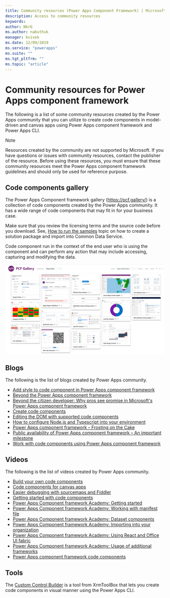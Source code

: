 ```yaml
---
title: Community resources (Power Apps Component Framework) | Microsoft Docs
description: Access to community resources
keywords:
author: Nkrb
ms.author: nabuthuk
manager: kvivek
ms.date: 12/09/2019
ms.service: "powerapps"
ms.suite: ""
ms.tgt_pltfrm: ""
ms.topic: "article"
---
```


# Community resources for Power Apps component framework

The following is a list of some community resources created by the Power Apps community that you can utilize to create code components in model-driven and canvas apps using Power Apps component framework and Power Apps CLI. 

> [!NOTE]
> Resources created by the community are not supported by Microsoft. If you have questions or issues with community resources, contact the publisher of the resource. Before using these resources, you must ensure that these community resources meet the Power Apps component framework guidelines and should only be used for reference purpose. 

## Code components gallery

The Power Apps Component framework gallery (<https://pcf.gallery/>) is a collection of code components created by the Power Apps community. It has a wide range of code components that may fit in for your business case. 

Make sure that you review the licensing terms and the source code before you download. See, [How to run the samples](use-sample-components.md) topic on how to create a solution package and import into Common Data Service.

Code component run in the context of the end user who is using the component and can perform any action that may include accessing, capturing and modifying the data. 

![Component gallery](media/pcf-gallery.PNG "Components gallery")


## Blogs

The following is the list of blogs created by Power Apps community.

- [Add style to code component in Power Apps component framework](https://nishantrana.me/2019/06/06/how-to-add-style-to-custom-component-in-powerapps-component-framework/)
- [Beyond the Power Apps component framework](https://www.itaintboring.com/dynamics-crm/beyond-the-powerapps-component-framework)
- [Beyond the citizen developer: Why pros see promise in Microsoft's Power Apps component framework](https://msdynamicsworld.com/story/beyond-citizen-developer-why-pros-see-promise-microsofts-powerapps-component-framework)
- [Create code components](https://debajmecrm.com/2019/04/26/in-depth-end-end-walkthrough-develop-your-custom-controls-using-power-apps-component-framework-and-use-it-on-your-crm-interface/)
- [Editing the DOM with supported code components](https://www.magnetismsolutions.com/blog/adammurchison/2019/05/29/editing-the-dom-with-supported-dynamics-365-custom-controls)
- [How to configure Node.js and Typescript into your environment](https://capuanodanilo.com/2019/06/11/how-to-configure-node-js-and-typescript-into-your-environment-to-develop-powerapps-component-frameworks-pcf)
- [Power Apps component framework – Frosting on the Cake](https://stevemordue.com/powerapps-component-framework-frosting-on-the-cake/)
- [Public availability of Power Apps component framework – An important milestone](https://crmindian.com/2019/04/24/public-availability-of-powerapps-component-framework-an-important-milestone-for-powerapps-and-d365/)
- [Work with code components using Power Apps component framework](https://powermaverick.dev/2019/05/18/create-custom-controls-using-powerapp-component-framework)

## Videos
The following is the list of videos created by Power Apps community.

- [Build your own code components](https://www.youtube.com/watch?v=S3Z_IUf1ncg)
- [Code components for canvas apps](https://www.youtube.com/watch?v=bMSCkcb4xAQ&feature=emb_logo)
- [Easier debugging with sourcemaps and Fiddler](https://www.youtube.com/watch?v=Ov-m5FBUj9g&feature=youtu.be)
- [Getting started with code components](https://www.youtube.com/watch?v=ylhVZUlGgQw)
- [Power Apps Component framework Academy: Getting started](https://www.youtube.com/watch?v=YJ9hrKxAhTU)  
- [Power Apps Component framework Academy: Working with manifest file](https://www.youtube.com/watch?v=qbSpDVTxt7U&t=5s)
- [Power Apps Component framework Academy: Dataset components](https://www.youtube.com/watch?v=OEiM97nTD0w)
- [Power Apps Component framework Academy: Importing into your organization](https://www.youtube.com/watch?v=2uO2L2xTPkc)
- [Power Apps Component framework Academy: Using React and Office UI fabric](https://www.youtube.com/watch?v=e7JNgGlI3nE)
- [Power Apps Component framework Academy: Usage of additional frameworks](https://www.youtube.com/watch?v=cOPyyDdsEjQ)
- [Power Apps component framework code components](https://www.youtube.com/watch?v=FxWF-LCCB4g&feature=youtu.be)


## Tools

The [Custom Control Builder](https://www.xrmtoolbox.com/plugins/Maverick.PCF.Builder/) is a tool from XrmToolBox that lets you create code components in visual manner using the Power Apps CLI.
